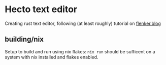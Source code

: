 # Hecto text editor

Creating rust text editor, following (at least roughly) tutorial on [flenker.blog](archive.flenker.blog/hecto)

## building/nix
Setup to build and run using nix flakes: `nix run` should be sufficent on a system with nix installed and flakes enabled.

